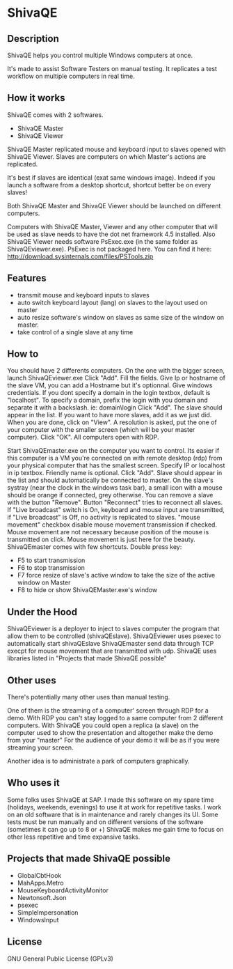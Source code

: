 ShivaQE
======


Description
-----------

ShivaQE helps you control multiple Windows computers at once.

It's made to assist Software Testers on manual testing.
It replicates a test workflow on multiple computers in real time.



How it works
-----------

ShivaQE comes with 2 softwares.
- ShivaQE Master
- ShivaQE Viewer

ShivaQE Master replicated mouse and keyboard input to slaves opened with ShivaQE Viewer.
Slaves are computers on which Master's actions are replicated.

It's best if slaves are identical (exat same windows image).
Indeed if you launch a software from a desktop shortcut, shortcut better be on every slaves!

Both ShivaQE Master and ShivaQE Viewer should be launched on different computers.

Computers with ShivaQE Master, Viewer and any other computer that will be used as slave needs to have the dot net framework 4.5 installed.
Also ShivaQE Viewer needs software PsExec.exe (in the same folder as ShivaQEviewer.exe).
PsExec is not packaged here. You can find it here: http://download.sysinternals.com/files/PSTools.zip



Features
-----------
- transmit mouse and keyboard inputs to slaves
- auto switch keyboard layout (lang) on slaves to the layout used on master
- auto resize software's window on slaves as same size of the window on master.
- take control of a single slave at any time



How to
--------

You should have 2 differents computers. On the one with the bigger screen, launch ShivaQEviewer.exe
Click "Add". Fill the fields.
Give Ip or hostname of the slave VM, you can add a Hostname but it's optionnal.
Give windows credentials. If you dont specify a domain in the login textbox, default is "localhost".
To specify a domain, prefix the login with you domain and separate it with a backslash. ie: domain\login
Click "Add". The slave should appear in the list. If you want to have more slaves, add it as we just did.
When you are done, click on "View". A resolution is asked, put the one of your computer with the smaller screen (which will be your master computer).
Click "OK". All computers open with RDP.


Start ShivaQEmaster.exe on the computer you want to control.
Its easier if this computer is a VM you're connected on with remote desktop (rdp) from your physical computer that has the smallest screen.
Specify IP or localhost in ip textbox. Friendly name is optional. Click "Add".
Slave should appear in the list and should automatically be connected to master.
On the slave's systray (near the clock in the windows task bar), a small icon with a mouse should be orange if connected, grey otherwise.
You can remove a slave with the button "Remove". Button "Reconnect" tries to reconnect all slaves.
If "Live broadcast" switch is On, keyboard and mouse input are transmitted, if "Live broadcast" is Off, no activity is replicated to slaves.
"mouse movement" checkbox disable mouse movement transmission if checked.
Mouse movement are not necessary because position of the mouse is transmitted on click. Mouse movement is just here for the beauty.
ShivaQEmaster comes with few shortcuts.
Double press key:
- F5 to start transmission
- F6 to stop transmission
- F7 force resize of slave's active window to take the size of the active window on Master
- F8 to hide or show ShivaQEMaster.exe's window



Under the Hood
--------

ShivaQEviewer is a deployer to inject to slaves computer the program that allow them to be controlled (shivaQEslave).
ShivaQEviewer uses psexec to automatically start shivaQEslave
ShivaQEmaster send data through TCP execpt for mouse movement that are transmitted with udp.
ShivaQE uses libraries listed in "Projects that made ShivaQE possible"



Other uses
-----------

There's potentially many other uses than manual testing.

One of them is the streaming of a computer' screen through RDP for a demo.
With RDP you can't stay logged to a same computer from 2 different computers.
With ShivaQE you could open a replica (a slave) on the computer used to show the presentation and altogether make the demo from your "master"
For the audience of your demo it will be as if you were streaming your screen.

Another idea is to administrate a park of computers graphically.


Who uses it
-----------

Some folks uses ShivaQE at SAP.
I made this software on my spare time (holidays, weekends, evenings) to use it at work for repetitive tasks.
I work on an old software that is in maintenance and rarely changes its UI.
Some tests must be run manually and on different versions of the software (sometimes it can go up to 8 or +)
ShivaQE makes me gain time to focus on other less repetitive and time expansive tasks.



Projects that made ShivaQE possible
------------------------------------

- GlobalCbtHook
- MahApps.Metro
- MouseKeyboardActivityMonitor
- Newtonsoft.Json
- psexec
- SimpleImpersonation
- WindowsInput



License
---------

GNU General Public License (GPLv3)
